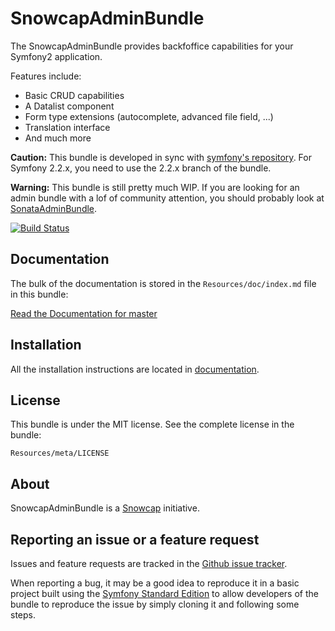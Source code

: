 SnowcapAdminBundle
==================

The SnowcapAdminBundle provides backfoffice capabilities for your Symfony2 application.

Features include:

- Basic CRUD capabilities
- A Datalist component
- Form type extensions (autocomplete, advanced file field, ...)
- Translation interface
- And much more

**Caution:** This bundle is developed in sync with [symfony's repository](https://github.com/symfony/symfony).
For Symfony 2.2.x, you need to use the 2.2.x branch of the bundle.

**Warning:** This bundle is still pretty much WIP. If you are looking for an admin bundle with a lof of community attention,
you should probably look at [SonataAdminBundle](https://github.com/sonata-project/SonataAdminBundle).

[![Build Status](https://secure.travis-ci.org/snowcap/SnowcapAdminBundle.png?branch=master)](http://travis-ci.org/snowcap/SnowcapAdminBundle)

Documentation
-------------

The bulk of the documentation is stored in the `Resources/doc/index.md`
file in this bundle:

[Read the Documentation for master](https://github.com/snowcap/SnowcapAdminBundle/blob/master/Resources/doc/index.md)

Installation
------------

All the installation instructions are located in [documentation](https://github.com/snowcap/SnowcapAdminBundle/blob/master/Resources/doc/index.md).

License
-------

This bundle is under the MIT license. See the complete license in the bundle:

    Resources/meta/LICENSE

About
-----

SnowcapAdminBundle is a [Snowcap](https://github.com/snowcap) initiative.

Reporting an issue or a feature request
---------------------------------------

Issues and feature requests are tracked in the [Github issue tracker](https://github.com/snowcap/SnowcapAdminBundle/issues).

When reporting a bug, it may be a good idea to reproduce it in a basic project
built using the [Symfony Standard Edition](https://github.com/symfony/symfony-standard)
to allow developers of the bundle to reproduce the issue by simply cloning it
and following some steps.
